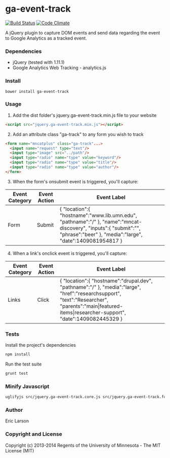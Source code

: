 ga-event-track
====================

[![Build Status](https://travis-ci.org/UMNLibraries/ga-event-track.png?branch=master)](https://travis-ci.org/UMNLibraries/ga-event-track)
[![Code Climate](https://codeclimate.com/github/UMNLibraries/ga-event-track.png)](https://codeclimate.com/github/UMNLibraries/ga-event-track)

A jQuery plugin to capture DOM events and send data regarding the event to Google Analytics as a tracked event.

### Dependencies

* jQuery (tested with 1.11.1)
* Google Analytics Web Tracking - analytics.js

### Install

```
bower install ga-event-track
```

### Usage

1. Add the dist folder's jquery.ga-event-track.min.js file to your website

  ```html
  <script src="jquery.ga-event-track.min.js"></script>
  ```

2. Add an attribute class "ga-track" to any form you wish to track

  ```html
  <form name="mncatplus" class="ga-track"...>
    <input name="request" type="text"/>
    <input type="image" src="../path"/>
    <input type="radio" name="type" value="keyword"/>
    <input type="radio" name="type" value="title"/>
    <input type="radio" name="type" value="author"/>
  </form>
  ```

3. When the form's onsubmit event is triggered, you'll capture:

  <table>
    <thead>
      <th>Event Category</th>
      <th>Event Action</th>
      <th>Event Label</th>
    </thead>
    <tbody>
      <tr>
        <td>Form</td>
        <td>Submit</td>
        <td>
        {
          "location":{
            "hostname":"www.lib.umn.edu",
            "pathname":"/"
            },
          "name":"mncat-discovery",
          "inputs":{
            "submit":"",
            "phrase":"beer"
            },
          "media":"large",
          "date":1409081954817
        }
        </td>
    </tbody>
  </table>

4. When a link's onclick event is triggered, you'll capture:

  <table>
    <thead>
      <th>Event Category</th>
      <th>Event Action</th>
      <th>Event Label</th>
    </thead>
    <tbody>
      <tr>
        <td>Links</td>
        <td>Click</td>
        <td>
          {
            "location":{
              "hostname":"drupal.dev",
              "pathname":"/"
              },
            "media":"large",
            "href":"researchsupport",
            "text":"Researcher",
            "parents":"main|featured-items|researcher-support",
            "date":1409082445329
          }
        </td>
    </tbody>
  </table>

### Tests

Install the project's dependencies

```bash
npm install
```

Run the test suite

```bash
grunt test
```

### Minify Javascript

```bash
uglifyjs src/jquery.ga-event-track.core.js src/jquery.ga-event-track.form-submit.js src/jquery.ga-event-track.link-click.js --source-map "dist/jquery.ga-event-track.min.js.map" -o "dist/jquery.ga-event-track.min.js"
```
### Author

Eric Larson

### Copyright and License

Copyright (c) 2013-2014 Regents of the University of Minnesota - The MIT License (MIT)
